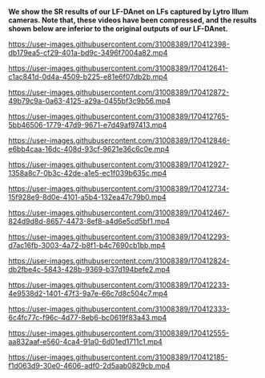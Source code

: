 **We show the SR results of our LF-DAnet on LFs captured by Lytro Illum cameras. Note that, these videos have been compressed, and the results shown below are inferior to the original outputs of our LF-DAnet.**
<br>

https://user-images.githubusercontent.com/31008389/170412398-db179ea5-cf29-401a-bd9c-3496f7004a82.mp4

https://user-images.githubusercontent.com/31008389/170412641-c1ac841d-0d4a-4509-b225-e81e6f07db2b.mp4

https://user-images.githubusercontent.com/31008389/170412872-49b79c9a-0a63-4125-a29a-0455bf3c9b56.mp4

https://user-images.githubusercontent.com/31008389/170412765-5bb46506-1779-47d9-9671-e7d49af97413.mp4

https://user-images.githubusercontent.com/31008389/170412846-e6bb4caa-16dc-408d-93cf-9621e36c6c0e.mp4

https://user-images.githubusercontent.com/31008389/170412927-1358a8c7-0b3c-42de-a1e5-ec1f039b635c.mp4

https://user-images.githubusercontent.com/31008389/170412734-15f928e9-8d0e-4101-a5b4-132ea47c79b0.mp4

https://user-images.githubusercontent.com/31008389/170412467-824d9d8d-8657-4473-8ef8-a4d6e5cd5bf1.mp4

https://user-images.githubusercontent.com/31008389/170412293-d7ac16fb-3003-4a72-b8f1-b4c7690cb1bb.mp4

https://user-images.githubusercontent.com/31008389/170412824-db2fbe4c-5843-428b-9369-b37d194befe2.mp4

https://user-images.githubusercontent.com/31008389/170412233-4e9538d2-1401-47f3-9a7e-66c7d8c504c7.mp4

https://user-images.githubusercontent.com/31008389/170412333-6c4fc77c-f96c-4d77-8eb6-bc0619f83a43.mp4

https://user-images.githubusercontent.com/31008389/170412555-aa832aaf-e560-4ca4-91a0-6d01ed1711c1.mp4

https://user-images.githubusercontent.com/31008389/170412185-f1d063d9-30e0-4606-adf0-2d5aab0829cb.mp4




